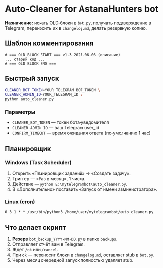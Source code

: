 
# Auto‑Cleaner for AstanaHunters bot

**Назначение:** искать OLD‑блоки в `bot.py`, получать подтверждение в Telegram, переносить их в `changelog.md`, делать резервную копию.

## Шаблон комментирования

```
# === OLD BLOCK START === v1.3 2025-06-06 (описание)
... старый код ...
# === OLD BLOCK END ===
```

## Быстрый запуск

```bash
CLEANER_BOT_TOKEN=YOUR_TELEGRAM_BOT_TOKEN \
CLEANER_ADMIN_ID=YOUR_TELEGRAM_ID \
python auto_cleaner.py
```

### Параметры

* `CLEANER_BOT_TOKEN` — токен бота‑уведомителя  
* `CLEANER_ADMIN_ID` — ваш Telegram user_id  
* `CONFIRM_TIMEOUT` — время ожидания ответа (по‑умолчанию 1 час)

## Планировщик

### Windows (Task Scheduler)

1. Открыть «Планировщик заданий» → «Создать задачу».
2. Триггер — «Раз в месяц», 1 числа.
3. Действие — `python E:\mytelegrambot\auto_cleaner.py`.
4. В «Дополнительно» поставить «Запуск от имени администратора».

### Linux (cron)

```
0 3 1 * * /usr/bin/python3 /home/user/mytelegrambot/auto_cleaner.py
```

## Что делает скрипт

1. **Резерв** `bot_backup_YYYY-MM-DD.py` в папке `backups`.
2. Отправляет отчёт вам в Telegram.
3. Ждёт `/ok` или `/cancel`.
4. При `ok` — переносит блоки в `changelog.md`, оставляет stub в `bot.py`.
5. Через месяц очередной запуск полностью удаляет stub.
